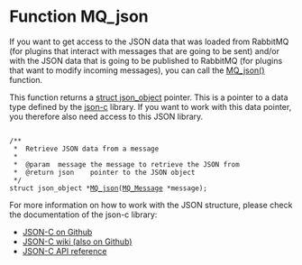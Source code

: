 <h1>Function MQ_json</h1>
<p>
    If you want to get access to the JSON data that was loaded from RabbitMQ
    (for plugins that interact with messages that are going to be sent)
    and/or with the JSON data that is going to be published to RabbitMQ
    (for plugins that want to modify incoming messages), you can call
    the <a href="mq_json">MQ_json()</a> function.
</p>
<p>
    This function returns a 
    <a href="http://json-c.github.io/json-c/json-c-0.12/doc/html/json__object_8h.html">struct json_object</a>
    pointer. This is a pointer to a data type defined by the <a href="https://github.com/json-c/json-c">json-c</a>
    library. If you want to work with this data pointer, you therefore
    also need access to this JSON library.
</p>
<pre class="language-c"><code class="language-c">
/**
 *  Retrieve JSON data from a message
 *
 *  @param  message the message to retrieve the JSON from
 *  @return json    pointer to the JSON object
 */
struct json_object *<a href="mq_json">MQ_json</a>(<a href="mq_message">MQ_Message</a> *message);
</code></pre>
<p>
    For more information on how to work with the JSON structure,
    please check the documentation of the json-c library:
</p>
<ul>
    <li><a href="https://github.com/json-c/json-c">JSON-C on Github</a></li>
    <li><a href="https://github.com/json-c/json-c/wiki">JSON-C wiki (also on Github)</a></li>
    <li><a href="http://json-c.github.io/json-c/">JSON-C API reference</a></li>
</ul>
